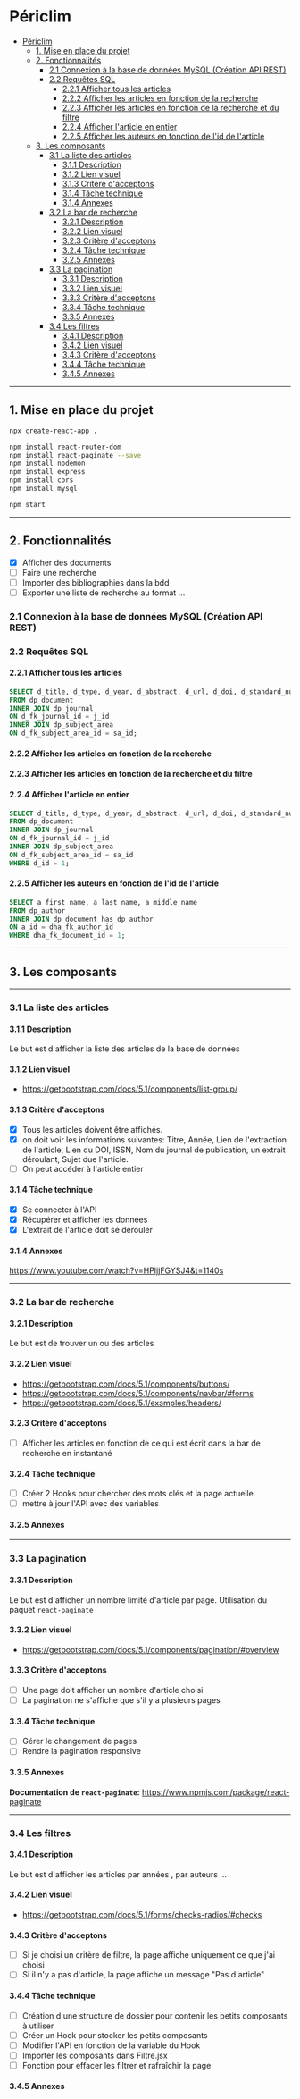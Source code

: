 # Périclim

- [Périclim](#périclim)
  - [1. Mise en place du projet](#1-mise-en-place-du-projet)
  - [2. Fonctionnalités](#2-fonctionnalités)
    - [2.1 Connexion à la base de données MySQL (Création API REST)](#21-connexion-à-la-base-de-données-mysql-création-api-rest)
    - [2.2 Requêtes SQL](#22-requêtes-sql)
      - [2.2.1 Afficher tous les articles](#221-afficher-tous-les-articles)
      - [2.2.2 Afficher les articles en fonction de la recherche](#222-afficher-les-articles-en-fonction-de-la-recherche)
      - [2.2.3 Afficher les articles en fonction de la recherche et du filtre](#223-afficher-les-articles-en-fonction-de-la-recherche-et-du-filtre)
      - [2.2.4 Afficher l'article en entier](#224-afficher-larticle-en-entier)
      - [2.2.5 Afficher les auteurs en fonction de l'id de l'article](#225-afficher-les-auteurs-en-fonction-de-lid-de-larticle)
  - [3. Les composants](#3-les-composants)
    - [3.1 La liste des articles](#31-la-liste-des-articles)
      - [3.1.1 Description](#311-description)
      - [3.1.2 Lien visuel](#312-lien-visuel)
      - [3.1.3 Critère d'acceptons](#313-critère-dacceptons)
      - [3.1.4 Tâche technique](#314-tâche-technique)
      - [3.1.4 Annexes](#314-annexes)
    - [3.2 La bar de recherche](#32-la-bar-de-recherche)
      - [3.2.1 Description](#321-description)
      - [3.2.2 Lien visuel](#322-lien-visuel)
      - [3.2.3 Critère d'acceptons](#323-critère-dacceptons)
      - [3.2.4 Tâche technique](#324-tâche-technique)
      - [3.2.5 Annexes](#325-annexes)
    - [3.3 La pagination](#33-la-pagination)
      - [3.3.1 Description](#331-description)
      - [3.3.2 Lien visuel](#332-lien-visuel)
      - [3.3.3 Critère d'acceptons](#333-critère-dacceptons)
      - [3.3.4 Tâche technique](#334-tâche-technique)
      - [3.3.5 Annexes](#335-annexes)
    - [3.4 Les filtres](#34-les-filtres)
      - [3.4.1 Description](#341-description)
      - [3.4.2 Lien visuel](#342-lien-visuel)
      - [3.4.3 Critère d'acceptons](#343-critère-dacceptons)
      - [3.4.4 Tâche technique](#344-tâche-technique)
      - [3.4.5 Annexes](#345-annexes)

---

## 1. Mise en place du projet

```bash
npx create-react-app .

npm install react-router-dom
npm install react-paginate --save
npm install nodemon
npm install express
npm install cors
npm install mysql

npm start
```

---

## 2. Fonctionnalités

- [x] Afficher des documents
- [ ] Faire une recherche
- [ ] Importer des bibliographies dans la bdd
- [ ] Exporter une liste de recherche au format ...

### 2.1 Connexion à la base de données MySQL (Création API REST)

### 2.2 Requêtes SQL

#### 2.2.1 Afficher tous les articles

```sql
SELECT d_title, d_type, d_year, d_abstract, d_url, d_doi, d_standard_number, j_name, sa_name
FROM dp_document
INNER JOIN dp_journal
ON d_fk_journal_id = j_id
INNER JOIN dp_subject_area
ON d_fk_subject_area_id = sa_id;
```

#### 2.2.2 Afficher les articles en fonction de la recherche

#### 2.2.3 Afficher les articles en fonction de la recherche et du filtre

#### 2.2.4 Afficher l'article en entier

```sql
SELECT d_title, d_type, d_year, d_abstract, d_url, d_doi, d_standard_number, j_name, sa_name
FROM dp_document
INNER JOIN dp_journal
ON d_fk_journal_id = j_id
INNER JOIN dp_subject_area
ON d_fk_subject_area_id = sa_id
WHERE d_id = 1;
```

#### 2.2.5 Afficher les auteurs en fonction de l'id de l'article

```sql
SELECT a_first_name, a_last_name, a_middle_name
FROM dp_author
INNER JOIN dp_document_has_dp_author
ON a_id = dha_fk_author_id
WHERE dha_fk_document_id = 1;
```

---

## 3. Les composants

---

### 3.1 La liste des articles

#### 3.1.1 Description

Le but est d'afficher la liste des articles de la base de données

#### 3.1.2 Lien visuel

- <https://getbootstrap.com/docs/5.1/components/list-group/>

#### 3.1.3 Critère d'acceptons

- [x] Tous les articles doivent être affichés.
- [x] on doit voir les informations suivantes: Titre, Année, Lien de l'extraction de l'article, Lien du DOI, ISSN, Nom du journal de publication, un extrait déroulant, Sujet due l'article.
- [ ] On peut accéder à l'article entier

#### 3.1.4 Tâche technique

- [x] Se connecter à l'API
- [x] Récupérer et afficher les données
- [x] L'extrait de l'article doit se dérouler

#### 3.1.4 Annexes

<https://www.youtube.com/watch?v=HPIjjFGYSJ4&t=1140s>

---

### 3.2 La bar de recherche

#### 3.2.1 Description

Le but est de trouver un ou des articles

#### 3.2.2 Lien visuel

- <https://getbootstrap.com/docs/5.1/components/buttons/>
- <https://getbootstrap.com/docs/5.1/components/navbar/#forms>
- <https://getbootstrap.com/docs/5.1/examples/headers/>

#### 3.2.3 Critère d'acceptons

- [ ] Afficher les articles en fonction de ce qui est écrit dans la bar de recherche en instantané

#### 3.2.4 Tâche technique

- [ ] Créer 2 Hooks pour chercher des mots clés et la page actuelle
- [ ] mettre à jour l'API avec des variables

#### 3.2.5 Annexes

---

### 3.3 La pagination

#### 3.3.1 Description

Le but est d'afficher un nombre limité d'article par page.
Utilisation du paquet `react-paginate`

#### 3.3.2 Lien visuel

- <https://getbootstrap.com/docs/5.1/components/pagination/#overview>

#### 3.3.3 Critère d'acceptons

- [ ] Une page doit afficher un nombre d'article choisi
- [ ] La pagination ne s'affiche que s'il y a plusieurs pages

#### 3.3.4 Tâche technique

- [ ] Gérer le changement de pages
- [ ] Rendre la pagination responsive

#### 3.3.5 Annexes

**Documentation de `react-paginate`:** <https://www.npmjs.com/package/react-paginate>

---

### 3.4 Les filtres

#### 3.4.1 Description

Le but est d'afficher les articles par années , par auteurs ...

#### 3.4.2 Lien visuel

- <https://getbootstrap.com/docs/5.1/forms/checks-radios/#checks>

#### 3.4.3 Critère d'acceptons

- [ ] Si je choisi un critère de filtre, la page affiche uniquement ce que j'ai choisi
- [ ] Si il n'y a pas d'article, la page affiche un message "Pas d'article"

#### 3.4.4 Tâche technique

- [ ] Création d'une structure de dossier pour contenir les petits composants à utiliser
- [ ] Créer un Hock pour stocker les petits composants
- [ ] Modifier l'API en fonction de la variable du Hook
- [ ] Importer les composants dans Filtre.jsx
- [ ] Fonction pour effacer les filtrer et rafraîchir la page

#### 3.4.5 Annexes
